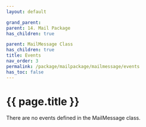 ```yaml
---
layout: default

grand_parent: 
parent: 14. Mail Package
has_children: true

parent: MailMessage Class
has_children: true
title: Events
nav_order: 3
permalink: /package/mailpackage/mailmessage/events
has_toc: false
---
```

# {{ page.title }}

There are no events defined in the MailMessage class.